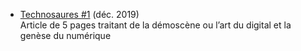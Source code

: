 * [Technosaures #1](https://www.programmez.com/technosaures/technosaures-1) (déc. 2019) <br/>
Article de 5 pages traitant de la démoscène ou l’art du digital et la genèse du numérique
<br/>